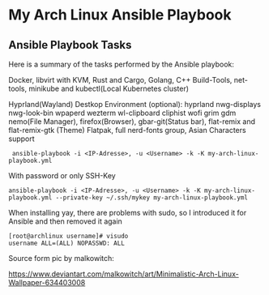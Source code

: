 # My Arch Linux Ansible Playbook

## Ansible Playbook Tasks

Here is a summary of the tasks performed by the Ansible playbook:

Docker, libvirt with KVM, Rust and Cargo, Golang, C++ Build-Tools, net-tools, minikube and kubectl(Local Kubernetes cluster)

Hyprland(Wayland) Destkop Environment (optional):
hyprland nwg-displays nwg-look-bin wpaperd wezterm wl-clipboard cliphist wofi grim gdm
nemo(File Manager), firefox(Browser), gbar-git(Status bar), flat-remix and flat-remix-gtk (Theme)
Flatpak, full nerd-fonts group, Asian Characters support

```
 ansible-playbook -i <IP-Adresse>, -u <Username> -k -K my-arch-linux-playbook.yml
```

With password or only SSH-Key

```
ansible-playbook -i <IP-Adresse>, -u <Username> -k -K my-arch-linux-playbook.yml --private-key ~/.ssh/mykey my-arch-linux-playbook.yml
```

When installing yay, there are problems with sudo, so I introduced it for Ansible and then removed it again

```
[root@archlinux username]# visudo
username ALL=(ALL) NOPASSWD: ALL
```

Source form pic by malkowitch: 

https://www.deviantart.com/malkowitch/art/Minimalistic-Arch-Linux-Wallpaper-634403008

